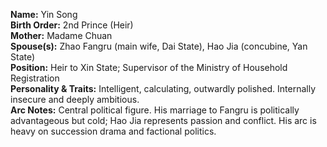 **Name:** Yin Song  
**Birth Order:** 2nd Prince (Heir)  
**Mother:** Madame Chuan  
**Spouse(s):** Zhao Fangru (main wife, Dai State), Hao Jia (concubine, Yan State)  
**Position:** Heir to Xin State; Supervisor of the Ministry of Household Registration  
**Personality & Traits:** Intelligent, calculating, outwardly polished. Internally insecure and deeply ambitious.  
**Arc Notes:** Central political figure. His marriage to Fangru is politically advantageous but cold; Hao Jia represents passion and conflict. His arc is heavy on succession drama and factional politics.  
